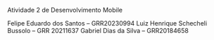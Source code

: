 Atividade 2 de Desenvolvimento Mobile 

Felipe Eduardo dos Santos – GRR20230994
Luiz Henrique Schecheli Bussolo – GRR 20211637
Gabriel Dias da Silva – GRR20184658
